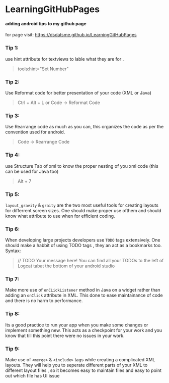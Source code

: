 # LearningGitHubPages
#### adding android tips to my github page

for page visit: https://dsdatsme.github.io/LearningGitHubPages

### Tip 1:
use hint attribute for textviews to lable what they are for .
> tools:hint="Set Number"


### Tip 2:
Use Reformat code for better presentation of your code (XML or Java)
> Ctrl + Alt + L 
or
Code -> Reformat Code


### Tip 3:
Use Rearrange code as much as you can, this organizes the code as per the convention used for android.
> Code -> Rearrange Code


### Tip 4:
use Structure Tab of xml to know the proper nesting of you xml code (this can be used for Java too)
> Alt + 7


### Tip 5:
`layout_gravity` & `graity` are the two most useful tools for creating layouts for differrent screen sizes.
One should make proper use ofthem and should know what attribute to use when for efficient coding.


### Tip 6:
When developing large projects developers use `TODO` tags extensively.
One should make a habbit of using TODO tags , they an act as a bookmarks too.
Syntax: 
> // TODO Your message here!
You can find all your TODOs to the left of Logcat tabat the bottom of your android studio


### Tip 7:
Make more use of `onCLickListener` method in Java on a widget rather than adding an `onClick` attribute in XML.
This done to ease maintainance of code and there is no harm to performance.


### Tip 8:
Its a good practice to run your app when you make some changes or implement something new.
This acts as a checkpoint for your work and you know that till this point there were no issues in your work.


### Tip 9:
Make use of `<merge>` & `<include>` tags while creating a complicated XML layouts.
They will help you to seperate different parts of your XML to different layout files , so it becomes easy to maintain files and easy to point out which file has UI issue
